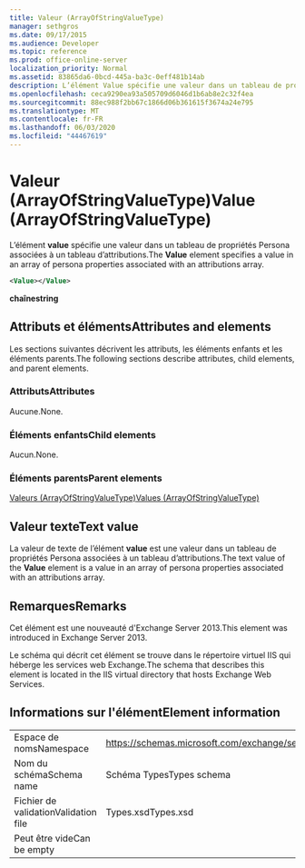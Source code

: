 ```yaml
---
title: Valeur (ArrayOfStringValueType)
manager: sethgros
ms.date: 09/17/2015
ms.audience: Developer
ms.topic: reference
ms.prod: office-online-server
localization_priority: Normal
ms.assetid: 83865da6-0bcd-445a-ba3c-0eff481b14ab
description: L’élément Value spécifie une valeur dans un tableau de propriétés Persona associées à un tableau d’attributions.
ms.openlocfilehash: ceca9290ea93a505709d6046d1b6ab8e2c32f4ea
ms.sourcegitcommit: 88ec988f2bb67c1866d06b361615f3674a24e795
ms.translationtype: MT
ms.contentlocale: fr-FR
ms.lasthandoff: 06/03/2020
ms.locfileid: "44467619"
---
```

# <a name="value-arrayofstringvaluetype"></a><span data-ttu-id="45678-103">Valeur (ArrayOfStringValueType)</span><span class="sxs-lookup"><span data-stu-id="45678-103">Value (ArrayOfStringValueType)</span></span>

<span data-ttu-id="45678-104">L’élément **value** spécifie une valeur dans un tableau de propriétés Persona associées à un tableau d’attributions.</span><span class="sxs-lookup"><span data-stu-id="45678-104">The **Value** element specifies a value in an array of persona properties associated with an attributions array.</span></span> 
  
```XML
<Value></Value>
```

<span data-ttu-id="45678-105">**chaîne**</span><span class="sxs-lookup"><span data-stu-id="45678-105">**string**</span></span>

## <a name="attributes-and-elements"></a><span data-ttu-id="45678-106">Attributs et éléments</span><span class="sxs-lookup"><span data-stu-id="45678-106">Attributes and elements</span></span>

<span data-ttu-id="45678-107">Les sections suivantes décrivent les attributs, les éléments enfants et les éléments parents.</span><span class="sxs-lookup"><span data-stu-id="45678-107">The following sections describe attributes, child elements, and parent elements.</span></span>
  
### <a name="attributes"></a><span data-ttu-id="45678-108">Attributs</span><span class="sxs-lookup"><span data-stu-id="45678-108">Attributes</span></span>

<span data-ttu-id="45678-109">Aucune.</span><span class="sxs-lookup"><span data-stu-id="45678-109">None.</span></span>
  
### <a name="child-elements"></a><span data-ttu-id="45678-110">Éléments enfants</span><span class="sxs-lookup"><span data-stu-id="45678-110">Child elements</span></span>

<span data-ttu-id="45678-111">Aucun.</span><span class="sxs-lookup"><span data-stu-id="45678-111">None.</span></span>
  
### <a name="parent-elements"></a><span data-ttu-id="45678-112">Éléments parents</span><span class="sxs-lookup"><span data-stu-id="45678-112">Parent elements</span></span>

[<span data-ttu-id="45678-113">Valeurs (ArrayOfStringValueType)</span><span class="sxs-lookup"><span data-stu-id="45678-113">Values (ArrayOfStringValueType)</span></span>](values-arrayofstringvaluetype.md)
  
## <a name="text-value"></a><span data-ttu-id="45678-114">Valeur texte</span><span class="sxs-lookup"><span data-stu-id="45678-114">Text value</span></span>

<span data-ttu-id="45678-115">La valeur de texte de l’élément **value** est une valeur dans un tableau de propriétés Persona associées à un tableau d’attributions.</span><span class="sxs-lookup"><span data-stu-id="45678-115">The text value of the **Value** element is a value in an array of persona properties associated with an attributions array.</span></span> 
  
## <a name="remarks"></a><span data-ttu-id="45678-116">Remarques</span><span class="sxs-lookup"><span data-stu-id="45678-116">Remarks</span></span>

<span data-ttu-id="45678-117">Cet élément est une nouveauté d'Exchange Server 2013.</span><span class="sxs-lookup"><span data-stu-id="45678-117">This element was introduced in Exchange Server 2013.</span></span>
  
<span data-ttu-id="45678-118">Le schéma qui décrit cet élément se trouve dans le répertoire virtuel IIS qui héberge les services web Exchange.</span><span class="sxs-lookup"><span data-stu-id="45678-118">The schema that describes this element is located in the IIS virtual directory that hosts Exchange Web Services.</span></span>
  
## <a name="element-information"></a><span data-ttu-id="45678-119">Informations sur l'élément</span><span class="sxs-lookup"><span data-stu-id="45678-119">Element information</span></span>

|||
|:-----|:-----|
|<span data-ttu-id="45678-120">Espace de noms</span><span class="sxs-lookup"><span data-stu-id="45678-120">Namespace</span></span>  <br/> |https://schemas.microsoft.com/exchange/services/2006/types  <br/> |
|<span data-ttu-id="45678-121">Nom du schéma</span><span class="sxs-lookup"><span data-stu-id="45678-121">Schema name</span></span>  <br/> |<span data-ttu-id="45678-122">Schéma Types</span><span class="sxs-lookup"><span data-stu-id="45678-122">Types schema</span></span>  <br/> |
|<span data-ttu-id="45678-123">Fichier de validation</span><span class="sxs-lookup"><span data-stu-id="45678-123">Validation file</span></span>  <br/> |<span data-ttu-id="45678-124">Types.xsd</span><span class="sxs-lookup"><span data-stu-id="45678-124">Types.xsd</span></span>  <br/> |
|<span data-ttu-id="45678-125">Peut être vide</span><span class="sxs-lookup"><span data-stu-id="45678-125">Can be empty</span></span>  <br/> ||
   

